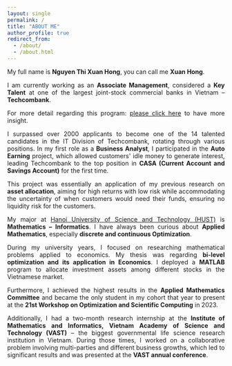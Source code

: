 ```yaml
---
layout: single
permalink: /
title: "ABOUT ME"
author_profile: true
redirect_from:
  - /about/
  - /about.html
---
```


<div style="max-width: 800px; margin: 0 auto; text-align: justify;">

<p>My full name is <strong>Nguyen Thi Xuan Hong</strong>, you can call me <strong>Xuan Hong</strong>.</p>

<p>I am currently working as an <strong>Associate Management</strong>, considered a <strong>Key Talent</strong> at one of the largest joint-stock commercial banks in Vietnam – <strong>Techcombank</strong>.</p>

<p>For more detail regarding this program: <a href="https://tuyendung.techcombankjobs.com/techdata" target="_blank">please click here</a> to have more insight.</p>

<p>I surpassed over 2000 applicants to become one of the 14 talented candidates in the IT Division of Techcombank, rotating through various positions. In my first role as a <strong>Business Analyst</strong>, I participated in the <strong>Auto Earning</strong> project, which allowed customers' idle money to generate interest, leading Techcombank to the top position in <strong>CASA (Current Account and Savings Account)</strong> for the first time.</p>

<p>This project was essentially an application of my previous research on <strong>asset allocation</strong>, aiming for high returns with low risk while accommodating the uncertainty of when customers would need their funds, ensuring no liquidity risk for the customers.</p>

<p>My major at <a href="https://hust.edu.vn/" target="_blank">Hanoi University of Science and Technology (HUST)</a> is <strong>Mathematics – Informatics</strong>. I have always been curious about <strong>Applied Mathematics</strong>, especially <strong>discrete and continuous Optimization</strong>.</p>

<p>During my university years, I focused on researching mathematical problems applied to economics. My thesis was regarding <strong>bi-level optimization and its application in Economics</strong>. I deployed a <strong>MATLAB</strong> program to allocate investment assets among different stocks in the Vietnamese market.</p>

<p>Furthermore, I achieved the highest results in the <strong>Applied Mathematics Committee</strong> and became the only student in my cohort that year to present at the <strong>21st Workshop on Optimization and Scientific Computing</strong> in 2023.</p>

<p>Additionally, I had a two-month research internship at the <strong>Institute of Mathematics and Informatics, Vietnam Academy of Science and Technology (VAST)</strong> – the biggest governmental life science research institution in Vietnam. During those times, I worked on a collaborative problem involving multi-parties and different business growths, which led to significant results and was presented at the <strong>VAST annual conference</strong>.</p>

</div>

